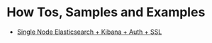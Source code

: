 # How Tos, Samples and Examples

* [Single Node Elasticsearch + Kibana + Auth + SSL ](./basic-security-elasticsearch/README.md)

